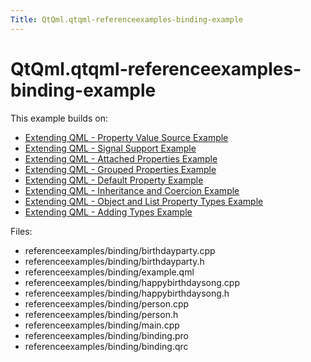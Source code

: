 ```yaml
---
Title: QtQml.qtqml-referenceexamples-binding-example
---
```


# QtQml.qtqml-referenceexamples-binding-example

<span class="subtitle"></span>
<!-- $$$referenceexamples/binding-description -->
<p>This example builds on:</p>
<ul>
<li><a href="QtQml.referenceexamples-valuesource.md">Extending QML - Property Value Source Example</a></li>
<li><a href="QtQml.referenceexamples-signal.md">Extending QML - Signal Support Example</a></li>
<li><a href="QtQml.referenceexamples-attached.md">Extending QML - Attached Properties Example</a></li>
<li><a href="QtQml.referenceexamples-grouped.md">Extending QML - Grouped Properties Example</a></li>
<li><a href="QtQml.referenceexamples-default.md">Extending QML - Default Property Example</a></li>
<li><a href="QtQml.referenceexamples-coercion.md">Extending QML - Inheritance and Coercion Example</a></li>
<li><a href="QtQml.referenceexamples-properties.md">Extending QML - Object and List Property Types Example</a></li>
<li><a href="QtQml.referenceexamples-adding.md">Extending QML - Adding Types Example</a></li>
</ul>
<p>Files:</p>
<ul>
<li>referenceexamples/binding/birthdayparty.cpp</li>
<li>referenceexamples/binding/birthdayparty.h</li>
<li>referenceexamples/binding/example.qml</li>
<li>referenceexamples/binding/happybirthdaysong.cpp</li>
<li>referenceexamples/binding/happybirthdaysong.h</li>
<li>referenceexamples/binding/person.cpp</li>
<li>referenceexamples/binding/person.h</li>
<li>referenceexamples/binding/main.cpp</li>
<li>referenceexamples/binding/binding.pro</li>
<li>referenceexamples/binding/binding.qrc</li>
</ul>
<!-- @@@referenceexamples/binding -->
